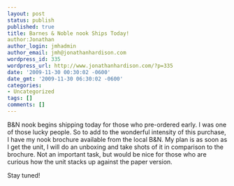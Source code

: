 ```yaml
---
layout: post
status: publish
published: true
title: Barnes & Noble nook Ships Today!
author:Jonathan
author_login: jmhadmin
author_email: jmh@jonathanhardison.com
wordpress_id: 335
wordpress_url: http://www.jonathanhardison.com/?p=335
date: '2009-11-30 00:30:02 -0600'
date_gmt: '2009-11-30 06:30:02 -0600'
categories:
- Uncategorized
tags: []
comments: []
---
```

B&N nook begins shipping today for those who pre-ordered early. I was one of those lucky people. So to add to the wonderful intensity of this purchase, I have my nook brochure available from the local B&N. My plan is as soon as I get the unit, I will do an unboxing and take shots of it in comparison to the brochure. Not an important task, but would be nice for those who are curious how the unit stacks up against the paper version.

Stay tuned!
